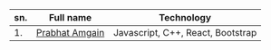 <!-- Don't change the format of text -->
sn.   |        Full name	|              Technology 
----- | ------------------- | -----------------------
  1.  | [Prabhat Amgain](https://github.com/Prabhat147) |Javascript, C++, React, Bootstrap 